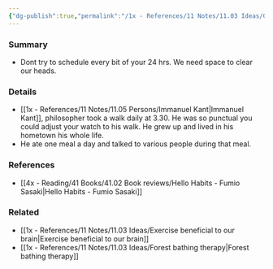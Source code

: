 ```yaml
---
{"dg-publish":true,"permalink":"/1x - References/11 Notes/11.03 Ideas/Give yourself space for thinking/","title":"Give yourself space for thinking","noteIcon":"","created":"2023-01-23T18:32:34.000+03:00","updated":"2024-02-14T20:18:31.641+03:00"}
---
```



### Summary
- Dont try to schedule every bit of your 24 hrs. We need space to clear our heads.

### Details
- [[1x - References/11 Notes/11.05 Persons/Immanuel Kant\|Immanuel Kant]], philosopher took a walk daily at 3.30. He was so punctual you could adjust your watch to his walk. He grew up and lived in his hometown his whole life.
- He ate one meal a day and talked to various people during that meal.

### References
- [[4x - Reading/41 Books/41.02 Book reviews/Hello Habits - Fumio Sasaki\|Hello Habits - Fumio Sasaki]]

### Related
- [[1x - References/11 Notes/11.03 Ideas/Exercise beneficial to our brain\|Exercise beneficial to our brain]]
- [[1x - References/11 Notes/11.03 Ideas/Forest bathing therapy\|Forest bathing therapy]]